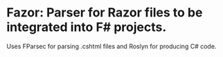 # Fazor: Parser for Razor files to be integrated into F# projects.

Uses FParsec for parsing .cshtml files and Roslyn for producing C# code.

